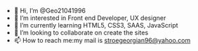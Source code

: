 - 👋 Hi, I’m @Geo21041996
- 👀 I’m interested in Front end Developer, UX designer
- 🌱 I’m currently learning HTML5, CSS3, SAAS, JavaScript
- 💞️ I’m looking to collaborate on create the sites
- 📫 How to reach me:my mail is stroegeorgian96@yahoo.com

<!---
Geo21041996/Geo21041996 is a ✨ special ✨ repository because its `README.md` (this file) appears on your GitHub profile.
You can click the Preview link to take a look at your changes.
--->
